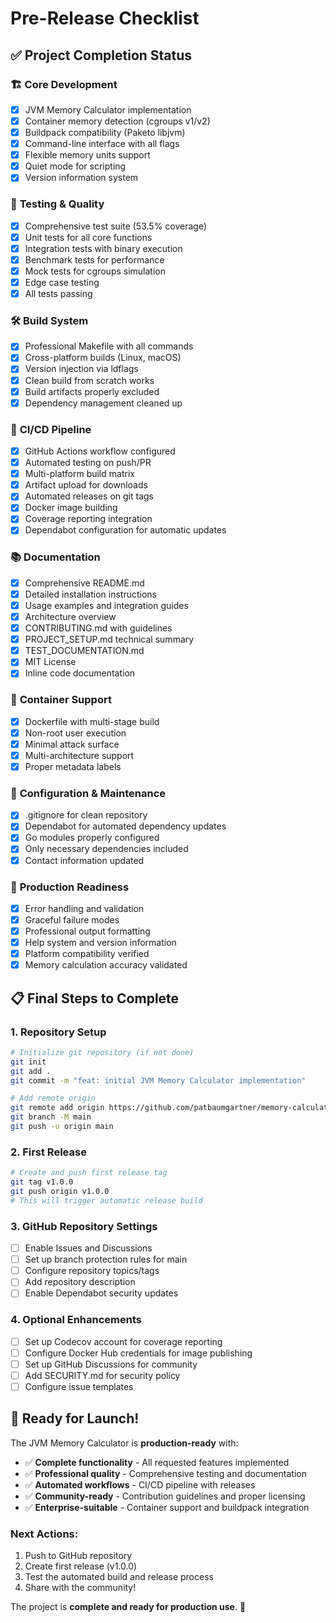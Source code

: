 # Pre-Release Checklist

## ✅ Project Completion Status

### 🏗️ **Core Development**
- [x] JVM Memory Calculator implementation
- [x] Container memory detection (cgroups v1/v2)
- [x] Buildpack compatibility (Paketo libjvm)
- [x] Command-line interface with all flags
- [x] Flexible memory units support
- [x] Quiet mode for scripting
- [x] Version information system

### 🧪 **Testing & Quality**
- [x] Comprehensive test suite (53.5% coverage)
- [x] Unit tests for all core functions
- [x] Integration tests with binary execution
- [x] Benchmark tests for performance
- [x] Mock tests for cgroups simulation
- [x] Edge case testing
- [x] All tests passing

### 🛠️ **Build System**
- [x] Professional Makefile with all commands
- [x] Cross-platform builds (Linux, macOS)
- [x] Version injection via ldflags
- [x] Clean build from scratch works
- [x] Build artifacts properly excluded
- [x] Dependency management cleaned up

### 🚀 **CI/CD Pipeline**
- [x] GitHub Actions workflow configured
- [x] Automated testing on push/PR
- [x] Multi-platform build matrix
- [x] Artifact upload for downloads
- [x] Automated releases on git tags
- [x] Docker image building
- [x] Coverage reporting integration
- [x] Dependabot configuration for automatic updates

### 📚 **Documentation**
- [x] Comprehensive README.md
- [x] Detailed installation instructions
- [x] Usage examples and integration guides
- [x] Architecture overview
- [x] CONTRIBUTING.md with guidelines
- [x] PROJECT_SETUP.md technical summary
- [x] TEST_DOCUMENTATION.md
- [x] MIT License
- [x] Inline code documentation

### 🐳 **Container Support**
- [x] Dockerfile with multi-stage build
- [x] Non-root user execution
- [x] Minimal attack surface
- [x] Multi-architecture support
- [x] Proper metadata labels

### 🔧 **Configuration & Maintenance**
- [x] .gitignore for clean repository
- [x] Dependabot for automated dependency updates
- [x] Go modules properly configured
- [x] Only necessary dependencies included
- [x] Contact information updated

### 🎯 **Production Readiness**
- [x] Error handling and validation
- [x] Graceful failure modes
- [x] Professional output formatting
- [x] Help system and version information
- [x] Platform compatibility verified
- [x] Memory calculation accuracy validated

## 📋 **Final Steps to Complete**

### 1. **Repository Setup**
```bash
# Initialize git repository (if not done)
git init
git add .
git commit -m "feat: initial JVM Memory Calculator implementation"

# Add remote origin
git remote add origin https://github.com/patbaumgartner/memory-calculator.git
git branch -M main
git push -u origin main
```

### 2. **First Release**
```bash
# Create and push first release tag
git tag v1.0.0
git push origin v1.0.0
# This will trigger automatic release build
```

### 3. **GitHub Repository Settings**
- [ ] Enable Issues and Discussions
- [ ] Set up branch protection rules for main
- [ ] Configure repository topics/tags
- [ ] Add repository description
- [ ] Enable Dependabot security updates

### 4. **Optional Enhancements**
- [ ] Set up Codecov account for coverage reporting
- [ ] Configure Docker Hub credentials for image publishing
- [ ] Set up GitHub Discussions for community
- [ ] Add SECURITY.md for security policy
- [ ] Configure issue templates

## 🎉 **Ready for Launch!**

The JVM Memory Calculator is **production-ready** with:

- ✅ **Complete functionality** - All requested features implemented
- ✅ **Professional quality** - Comprehensive testing and documentation  
- ✅ **Automated workflows** - CI/CD pipeline with releases
- ✅ **Community-ready** - Contribution guidelines and proper licensing
- ✅ **Enterprise-suitable** - Container support and buildpack integration

### **Next Actions:**
1. Push to GitHub repository
2. Create first release (v1.0.0)
3. Test the automated build and release process
4. Share with the community!

The project is **complete and ready for production use**. 🚀
